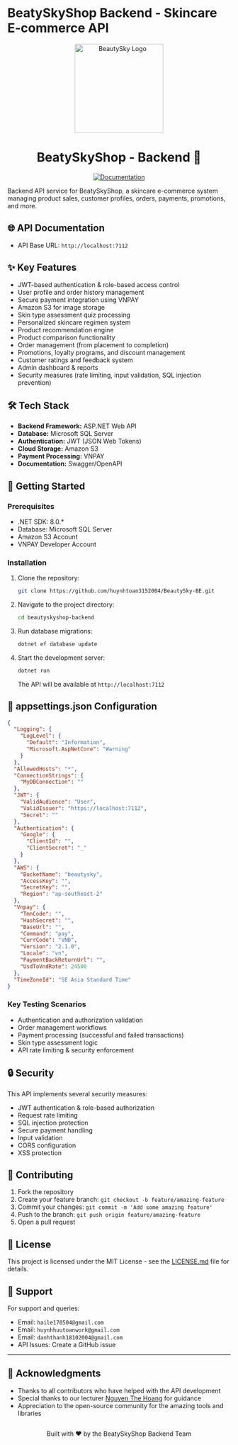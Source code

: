 # BeatySkyShop Backend - Skincare E-commerce API
<div align="center">
     <picture>
    <img alt="BeautySky Logo" src="BeautySky-BE\logo.png" width="200">
  </picture>
</div> 

<div align="center">
  <h1>BeatySkyShop - Backend 🚀</h1>
  
  <!-- [![API Status](https://img.shields.io/website?url=<API_DOCS_URL>&label=api)](<API_DOCS_URL>) -->
  [![Documentation](https://img.shields.io/badge/documentation-swagger-green.svg)](<API_DOCS_URL>)
</div>

Backend API service for BeatySkyShop, a skincare e-commerce system managing product sales, customer profiles, orders, payments, promotions, and more.

## 🌐 API Documentation

- API Base URL: `http://localhost:7112`

## ✨ Key Features

- JWT-based authentication & role-based access control
- User profile and order history management
- Secure payment integration using VNPAY
- Amazon S3 for image storage
- Skin type assessment quiz processing
- Personalized skincare regimen system
- Product recommendation engine
- Product comparison functionality
- Order management (from placement to completion)
- Promotions, loyalty programs, and discount management
- Customer ratings and feedback system
- Admin dashboard & reports
- Security measures (rate limiting, input validation, SQL injection prevention)

## 🛠 Tech Stack

- **Backend Framework:** ASP.NET Web API
- **Database:** Microsoft SQL Server
- **Authentication:** JWT (JSON Web Tokens)
- **Cloud Storage:** Amazon S3
- **Payment Processing:** VNPAY
- **Documentation:** Swagger/OpenAPI

## 🚀 Getting Started

### Prerequisites

- .NET SDK: 8.0.*
- Database: Microsoft SQL Server
- Amazon S3 Account
- VNPAY Developer Account

### Installation

1. Clone the repository:
   ```bash
   git clone https://github.com/huynhtoan3152004/BeautySky-BE.git
   ```

2. Navigate to the project directory:
   ```bash
   cd beautyskyshop-backend
   ```

3. Run database migrations:
   ```bash
   dotnet ef database update
   ```

4. Start the development server:
   ```bash
   dotnet run
   ```
   The API will be available at `http://localhost:7112`

## 🧪 appsettings.json Configuration

```json
{
  "Logging": {
    "LogLevel": {
      "Default": "Information",
      "Microsoft.AspNetCore": "Warning"
    }
  },
  "AllowedHosts": "*",
  "ConnectionStrings": {
    "MyDBConnection": ""
  },
  "JWT": {
    "ValidAudience": "User",
    "ValidIssuer": "https://localhost:7112",
    "Secret": ""
  },
  "Authentication": {
    "Google": {
      "ClientId": "",
      "ClientSecret": "_"
    }
  },
  "AWS": {
    "BucketName": "beautysky",
    "AccessKey": "",
    "SecretKey": "",
    "Region": "ap-southeast-2"
  },
  "Vnpay": {
    "TmnCode": "",
    "HashSecret": "",
    "BaseUrl": "",
    "Command": "pay",
    "CurrCode": "VND",
    "Version": "2.1.0",
    "Locale": "vn",
    "PaymentBackReturnUrl": "",
    "UsdToVndRate": 24500
  },
  "TimeZoneId": "SE Asia Standard Time"
}
```


### Key Testing Scenarios

- Authentication and authorization validation
- Order management workflows
- Payment processing (successful and failed transactions)
- Skin type assessment logic
- API rate limiting & security enforcement

## 🔒 Security

This API implements several security measures:
- JWT authentication & role-based authorization
- Request rate limiting
- SQL injection protection
- Secure payment handling
- Input validation
- CORS configuration
- XSS protection


## 👥 Contributing

1. Fork the repository
2. Create your feature branch: `git checkout -b feature/amazing-feature`
3. Commit your changes: `git commit -m 'Add some amazing feature'`
4. Push to the branch: `git push origin feature/amazing-feature`
5. Open a pull request

## 📝 License

This project is licensed under the MIT License - see the [LICENSE.md](LICENSE.md) file for details.

## 🤝 Support

For support and queries:
- Email: `haile170504@gmail.com`
- Email: `huynhhuutoanwork@gmail.com`
- Email: `danhthanh18102004@gmail.com`
- API Issues: Create a GitHub issue

---
## 🙏 Acknowledgments

- Thanks to all contributors who have helped with the API development
- Special thanks to our lecturer [Nguyen The Hoang](https://github.com/doit-now) for guidance
- Appreciation to the open-source community for the amazing tools and libraries
##
<div align="center">
  Built with ❤️ by the BeatySkyShop Backend Team
</div>

